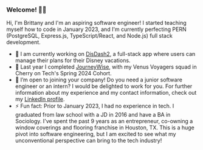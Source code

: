 ### Welcome! 👋🏾

Hi, I'm Brittany and I'm an aspiring software engineer! I started teaching myself how to code in January 2023, and I'm currently perfecting PERN (PostgreSQL, Express.js, TypeScript/React, and Node.js) full stack development.  
 
- 🔭 I am currently working on [DisDash2](https://github.com/bpb2008/DisDash2), a full-stack app where users can manage their plans for their Disney vacations. 
- 🌱 Last year I completed [JourneyWise](https://journeywise.netlify.app/), with my Venus Voyagers squad in Cherry on Tech's Spring 2024 Cohort.
- 👯 I’m open to joining your company! Do you need a junior software engineer or an intern? I would be delighted to work for you. For further information about my experience and my contact information, check out my [LinkedIn profile](https://www.linkedin.com/in/brittanythompson08/). 
- ⚡ Fun fact: Prior to January 2023, I had no experience in tech. I graduated from law school with a JD in 2016 and have a BA in Sociology. I've spent the past 9 years as an entrepreneur, co-owning a window coverings and flooring franchise in Houston, TX. This is a huge pivot into software engineering, but I am excited to see what my unconventional perspective can bring to the tech industry! 

